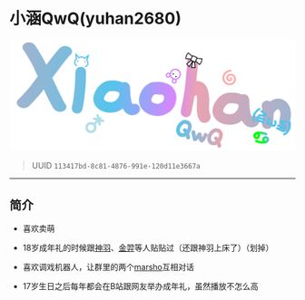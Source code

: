# 小涵QwQ(yuhan2680)
![logo](./resources/logo.svg)
> UUID `113417bd-8c81-4876-991e-120d11e3667a`

---

## 简介

- 喜欢卖萌
  
- 18岁成年礼的时候跟[神羽](https://github.com/snowykami)、[金羿](https://github.com/EillesWan)等人贴贴过（还跟神羽上床了）（划掉）
  
- 喜欢调戏机器人，让群里的两个[marsho](https://github.com/LiteyukiStudio/nonebot-plugin-marshoai)互相对话
  
- 17岁生日之后每年都会在B站跟网友举办成年礼，虽然播放不怎么高
